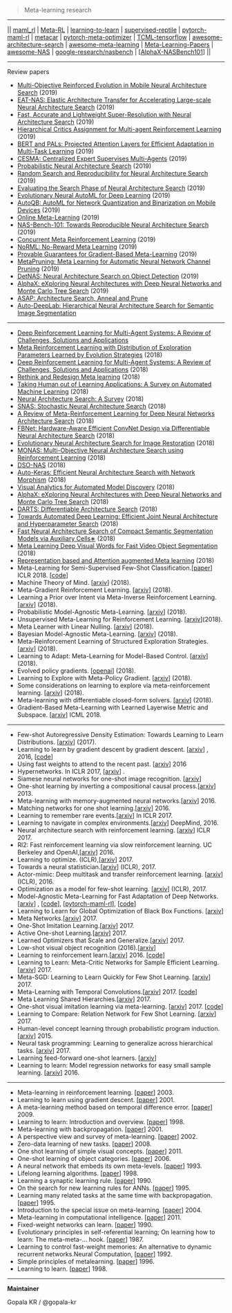 



> Meta-learning research

--------------

|| [maml_rl](https://github.com/cbfinn/maml_rl) | [Meta-RL](https://github.com/awjuliani/Meta-RL) | [learning-to-learn](https://github.com/deepmind/learning-to-learn) | [supervised-reptile](https://github.com/openai/supervised-reptile) | [pytorch-maml-rl](https://github.com/tristandeleu/pytorch-maml-rl) | [metacar](https://github.com/thibo73800/metacar) | [pytorch-meta-optimizer](https://github.com/ikostrikov/pytorch-meta-optimizer) | [TCML-tensorflow](https://github.com/devsisters/TCML-tensorflow) | [awesome-architecture-search](https://github.com/markdtw/awesome-architecture-search) | [awesome-meta-learning](https://github.com/dragen1860/awesome-meta-learning) | [Meta-Learning-Papers](https://github.com/floodsung/Meta-Learning-Papers) | [awesome-NAS](https://github.com/D-X-Y/awesome-NAS) | [google-research/nasbench](https://github.com/google-research/nasbench) | [[AlphaX-NASBench101](https://github.com/linnanwang/AlphaX-NASBench101)] ||



-------------------


Review papers


- [Multi-Objective Reinforced Evolution in Mobile Neural Architecture Search](https://arxiv.org/abs/1901.01074v2) (2019)
- [EAT-NAS: Elastic Architecture Transfer for Accelerating Large-scale Neural Architecture Search](https://arxiv.org/abs/1901.05884v1) (2019)
- [Fast, Accurate and Lightweight Super-Resolution with Neural Architecture Search](https://arxiv.org/abs/1901.07261v2) (2019)
- [Hierarchical Critics Assignment for Multi-agent Reinforcement Learning](https://arxiv.org/abs/1902.03079v1) (2019)
- [BERT and PALs: Projected Attention Layers for Efficient Adaptation in Multi-Task Learning](https://arxiv.org/abs/1902.02671v1) (2019)
- [CESMA: Centralized Expert Supervises Multi-Agents](https://arxiv.org/abs/1902.02311v2) (2019)
- [Probabilistic Neural Architecture Search](https://arxiv.org/abs/1902.05116v1) (2019)
- [Random Search and Reproducibility for Neural Architecture Search](https://arxiv.org/abs/1902.07638v1) (2019)
- [Evaluating the Search Phase of Neural Architecture Search](https://arxiv.org/abs/1902.08142v1) (2019)
- [Evolutionary Neural AutoML for Deep Learning](https://arxiv.org/abs/1902.06827v1) (2019)
- [AutoQB: AutoML for Network Quantization and Binarization on Mobile Devices](https://arxiv.org/abs/1902.05690v1) (2019)
- [Online Meta-Learning](https://arxiv.org/pdf/1902.08438v1.pdf) (2019)
- [NAS-Bench-101: Towards Reproducible Neural Architecture Search](https://arxiv.org/abs/1902.09635v1) (2019) 
- [Concurrent Meta Reinforcement Learning](https://arxiv.org/abs/1903.02710v1) (2019)
- [NoRML: No-Reward Meta Learning](https://arxiv.org/abs/1903.01063v1) (2019)
- [Provable Guarantees for Gradient-Based Meta-Learning](https://arxiv.org/abs/1902.10644v1) (2019)
- [MetaPruning: Meta Learning for Automatic Neural Network Channel Pruning](https://arxiv.org/abs/1903.10258v1) (2019)
- [DetNAS: Neural Architecture Search on Object Detection](https://arxiv.org/abs/1903.10979v1) (2019)
- [AlphaX: eXploring Neural Architectures with Deep Neural Networks and Monte Carlo Tree Search](https://arxiv.org/abs/1903.11059v1) (2019)
- [ASAP: Architecture Search, Anneal and Prune](https://arxiv.org/abs/1904.04123v1)
- [Auto-DeepLab: Hierarchical Neural Architecture Search for Semantic Image Segmentation](https://arxiv.org/abs/1901.02985v2)

------------------------

- [Deep Reinforcement Learning for Multi-Agent Systems: A Review of Challenges, Solutions and Applications](https://arxiv.org/abs/1812.11794v1)
- [Meta Reinforcement Learning with Distribution of Exploration Parameters Learned by Evolution Strategies](https://arxiv.org/abs/1812.11314v1) (2018)
- [Deep Reinforcement Learning for Multi-Agent Systems: A Review of Challenges, Solutions and Applications](https://arxiv.org/abs/1812.11794v1) (2018)
- [Rethink and Redesign Meta learning](https://arxiv.org/abs/1812.04955v2) (2018)
- [Taking Human out of Learning Applications: A
Survey on Automated Machine Learning](https://arxiv.org/pdf/1810.13306v1.pdf) (2018)
- [Neural Architecture Search: A Survey](https://arxiv.org/pdf/1808.05377v1.pdf) (2018)
- [SNAS: Stochastic Neural Architecture Search](https://arxiv.org/abs/1812.09926v1) (2018)
- [A Review of Meta-Reinforcement Learning for Deep Neural Networks Architecture Search](https://arxiv.org/abs/1812.07995v1) (2018)
- [FBNet: Hardware-Aware Efficient ConvNet Design via Differentiable Neural Architecture Search](https://arxiv.org/abs/1812.03443v2) (2018)
- [Evolutionary Neural Architecture Search for Image Restoration](https://arxiv.org/abs/1812.05866v1) (2018)
- [MONAS: Multi-Objective Neural Architecture Search using Reinforcement Learning](https://arxiv.org/abs/1806.10332v2) (2018)
- [DSO-NAS](https://arxiv.org/pdf/1811.01567v1.pdf) (2018)
- [Auto-Keras: Efficient Neural Architecture Search with Network Morphism](https://arxiv.org/pdf/1806.10282v2.pdf) (2018)
- [Visual Analytics for Automated Model Discovery](https://arxiv.org/pdf/1809.10782v2.pdf) (2018)
- [AlphaX: eXploring Neural Architectures with Deep
Neural Networks and Monte Carlo Tree Search](https://arxiv.org/pdf/1805.07440v1.pdf) (2018)
- [DARTS: Differentiable Architecture Search](https://arxiv.org/pdf/1806.09055v1.pdf) (2018)
- [Towards Automated Deep Learning: Efficient Joint Neural Architecture and Hyperparameter Search](https://arxiv.org/abs/1807.06906v1) (2018)
- [Fast Neural Architecture Search of Compact Semantic Segmentation Models
via Auxiliary Cells∗](https://arxiv.org/pdf/1810.10804v1.pdf) (2018)
- [Meta Learning Deep Visual Words for Fast Video Object Segmentation](https://arxiv.org/abs/1812.01397v1) (2018)
- [Representation based and Attention augmented Meta learning](https://arxiv.org/abs/1811.07545v3) (2018)
-  Meta-Learning for Semi-Supervised Few-Shot Classification.[[paper](https://openreview.net/pdf?id=HJcSzz-CZ)] ICLR 2018. [[code](https://github.com/renmengye/few-shot-ssl-public)]
-  Machine Theory of Mind. [[arxiv](https://arxiv.org/pdf/1802.07740.pdf)] (2018).
-  Meta-Gradient Reinforcement Learning. [[arxiv](https://arxiv.org/pdf/1805.09801.pdf)] (2018).
-  Learning a Prior over Intent via Meta-Inverse Reinforcement Learning. [[arxiv](https://arxiv.org/pdf/1805.12573.pdf)] (2018).
-  Probabilistic Model-Agnostic Meta-Learning. [[arxiv](https://arxiv.org/pdf/1806.02817.pdf)] (2018).
-  Unsupervised Meta-Learning for Reinforcement Learning. [[arxiv](https://arxiv.org/pdf/1806.04640.pdf)](2018).
-  Meta Learner with Linear Nulling. [[arxiv](https://arxiv.org/pdf/1806.01010.pdf)] (2018).
-  Bayesian Model-Agnostic Meta-Learning. [[arxiv](https://arxiv.org/pdf/1806.03836.pdf)] (2018).
-  Meta-Reinforcement Learning of Structured Exploration Strategies. [[arxiv](https://arxiv.org/pdf/1802.07245.pdf)] (2018).
-  Learning to Adapt: Meta-Learning for Model-Based Control. [[arxiv](https://arxiv.org/pdf/1803.11347.pdf)] (2018).
-  Evolved policy gradients. [[openai](https://blog.openai.com/evolved-policy-gradients/)] (2018).
-  Learning to Explore with Meta-Policy Gradient. [[arxiv](https://arxiv.org/pdf/1803.05044.pdf)] (2018).
-  Some considerations on learning to explore via meta-reinforcement learning. [[arxiv](https://arxiv.org/pdf/1803.01118.pdf)] (2018).
-  Meta-learning with differentiable closed-form solvers. [[arxiv](https://arxiv.org/pdf/1805.08136.pdf)] (2018).
-  Gradient-Based Meta-Learning with Learned Layerwise Metric and Subspace. [[arxiv](https://arxiv.org/pdf/1801.05558.pdf)] ICML 2018.


-------------

-  Few-shot Autoregressive Density Estimation: Towards Learning to Learn Distributions. [[arxiv](https://arxiv.org/pdf/1710.10304.pdf)] (2017).
-  Learning to learn by gradient descent by gradient descent. [[arxiv](https://arxiv.org/abs/1606.04474)] , 2016, [[code](https://github.com/ikostrikov/pytorch-meta-optimizer)]
-  Using fast weights to attend to the recent past. [[arxiv](https://arxiv.org/pdf/1610.06258.pdf)]  2016
-  Hypernetworks. In ICLR 2017, [[arxiv](https://arxiv.org/pdf/1609.09106.pdf)] .
-  Siamese neural networks for one-shot image recognition. [[arxiv](https://www.cs.cmu.edu/~rsalakhu/papers/oneshot1.pdf)]
-  One-shot learning by inverting a compositional causal process.[[arxiv](https://cims.nyu.edu/~brenden/LakeEtAlNips2013.pdf)]  2013.
-  Meta-learning with memory-augmented neural networks.[[arxiv](http://proceedings.mlr.press/v48/santoro16.pdf)]  2016.
-  Matching networks for one shot learning.[[arxiv](https://arxiv.org/pdf/1606.04080.pdf)]  2016.
-  Learning to remember rare events.[[arxiv](https://arxiv.org/pdf/1703.03129.pdf)] In ICLR 2017.
-  Learning to navigate in complex environments.[[arxiv](https://arxiv.org/pdf/1611.03673.pdf)]  DeepMind, 2016.
-  Neural architecture search with reinforcement learning. [[arxiv](https://arxiv.org/pdf/1611.01578.pdf)] ICLR 2017.
-  Rl2: Fast reinforcement learning via slow reinforcement learning.  UC Berkeley and OpenAI,[[arxiv](https://arxiv.org/pdf/1611.02779.pdf)] 2016.
-  Learning to optimize. (ICLR),[[arxiv](https://arxiv.org/pdf/1606.01885.pdf)]  2017.
-  Towards a neural statistician.[[arxiv](https://arxiv.org/pdf/1606.02185.pdf)]  (ICLR), 2017.
-  Actor-mimic: Deep multitask and transfer reinforcement learning. [[arxiv](https://arxiv.org/pdf/1511.06342.pdf)] (ICLR), 2016.
-  Optimization as a model for few-shot learning. [[arxiv](https://openreview.net/pdf?id=rJY0-Kcll)] (ICLR), 2017.
-  Model-Agnostic Meta-Learning for Fast Adaptation of Deep Networks.[[arxiv](https://arxiv.org/pdf/1703.03400.pdf)] , [[code](https://github.com/cbfinn/maml)], [[pytorch-maml-rl](https://github.com/tristandeleu/pytorch-maml-rl)], [[code](https://github.com/cbfinn/maml_rl)]
-  Learning to Learn for Global Optimization of Black Box Functions. [[arxiv](https://arxiv.org/pdf/1611.03824v1.pdf)]
-  Meta Networks.[[arxiv](https://arxiv.org/pdf/1703.00837.pdf)]  2017.
-  One-Shot Imitation Learning.[[arxiv](https://arxiv.org/pdf/1703.07326.pdf)]  2017.
-  Active One-shot Learning.[[arxiv](https://arxiv.org/pdf/1702.06559.pdf)]  2017.
-  Learned Optimizers that Scale and Generalize.[[arxiv](https://arxiv.org/pdf/1703.04813.pdf)]  2017.
-  Low-shot visual object recognition (2016).[[arxiv](https://arxiv.org/pdf/1606.02819.pdf)]
-  Learning to reinforcement learn.[[arxiv](https://arxiv.org/pdf/1611.05763.pdf)]  2016.  [[code](https://github.com/awjuliani/Meta-RL)]
-  Learning to Learn: Meta-Critic Networks for Sample Efficient Learning. [[arxiv](https://arxiv.org/pdf/1706.09529.pdf)] 2017.
-  Meta-SGD: Learning to Learn Quickly for Few Shot Learning. [[arxiv](https://arxiv.org/pdf/1707.09835.pdf)] 2017.
-  Meta-Learning with Temporal Convolutions.[[arxiv](https://arxiv.org/pdf/1707.03141.pdf)]  2017. [[code](https://github.com/devsisters/TCML-tensorflow)]
-  Meta Learning Shared Hierarchies.[[arxiv](https://arxiv.org/pdf/1710.09767.pdf)]  2017.
-  One-shot visual imitation learning via meta-learning. [[arxiv](https://arxiv.org/pdf/1709.04905.pdf)] 2017.  [[code](https://github.com/tianheyu927/mil)]
-  Learning to Compare: Relation Network for Few Shot Learning. [[arxiv](https://arxiv.org/pdf/1711.06025.pdf)] 2017.
-  Human-level concept learning through probabilistic program induction.[[arxiv](http://web.mit.edu/cocosci/Papers/Science-2015-Lake-1332-8.pdf)]  2015.
-  Neural task programming: Learning to generalize across hierarchical tasks. [[arxiv](https://arxiv.org/pdf/1710.01813.pdf)] 2017.
-  Learning feed-forward one-shot learners. [[arxiv](https://arxiv.org/pdf/1606.05233.pdf)]
-  Learning to learn: Model regression networks for easy small sample learning. [[arxiv](https://www.robots.ox.ac.uk/~vgg/rg/papers/eccv2016_learntolearn.pdf)] 2016.

-------------

- Meta-learning in reinforcement learning. [[paper](http://citeseerx.ist.psu.edu/viewdoc/download?doi=10.1.1.595.9882&rep=rep1&type=pdf)] 2003.
- Learning to learn using gradient descent. [[paper](http://citeseerx.ist.psu.edu/viewdoc/download;jsessionid=39AFD770239F0DDE818EEF5BAEBB0814?doi=10.1.1.5.323&rep=rep1&type=pdf)] 2001.
- A meta-learning method based on temporal difference error. [[paper](http://www.ist.aichi-pu.ac.jp/~koba/files/ICONIP09.pdf)]  2009.
- Learning to learn: Introduction and overview. [[paper](https://link.springer.com/chapter/10.1007/978-1-4615-5529-2_1)]  1998.
-  Meta-learning with backpropagation. [[paper](http://citeseerx.ist.psu.edu/viewdoc/download?doi=10.1.1.363.3955&rep=rep1&type=pdf)]  2001.
-  A perspective view and survey of meta-learning. [[paper](https://www.researchgate.net/publication/2375370_A_Perspective_View_And_Survey_Of_Meta-Learning)]  2002.
-  Zero-data learning of new tasks. [[paper](https://www.aaai.org/Papers/AAAI/2008/AAAI08-103.pdf)]  2008.
- One shot learning of simple visual concepts. [[paper](https://cims.nyu.edu/~brenden/LakeEtAl2011CogSci.pdf)]  2011.
- One-shot learning of object categories. [[paper](https://authors.library.caltech.edu/5407/1/LIFieeetpam06.pdf)] 2006.
- A neural network that embeds its own meta-levels. [[paper](http://citeseerx.ist.psu.edu/viewdoc/download?doi=10.1.1.45.4997&rep=rep1&type=pdf)]  1993.
-  Lifelong learning algorithms. [[paper](https://link.springer.com/chapter/10.1007/978-1-4615-5529-2_8)]  1998.
-  Learning a synaptic learning rule.  [[paper](http://bengio.abracadoudou.com/publications/pdf/bengio_1991_ijcnn.pdf)]  1990.
- On the search for new learning rules for ANNs.  [[paper](http://bengio.abracadoudou.com/cv/publications/pdf/bengio_1995_npl.pdf)]  1995.
-  Learning many related tasks at the same time with backpropagation. [[paper](https://pdfs.semanticscholar.org/210d/a45e57f86a50c04bdd7b37d498c8ecc288da.pdf)]  1995.
- Introduction to the special issue on meta-learning. [[paper](http://www2.cs.uh.edu/~vilalta/papers/ml04.pdf)]  2004.
-  Meta-learning in computational intelligence. [[paper](https://www.researchgate.net/publication/321613968_Meta-Learning_in_Computational_Intelligence)]  2011.
- Fixed-weight networks can learn. [[paper](https://www.researchgate.net/publication/224755261_Fixed-weight_networks_can_learn)]   1990.
- Evolutionary principles in self-referential learning; On learning how to learn: The meta-meta-...
hook. [[paper](http://people.idsia.ch/~juergen/diploma.html)]  1987.
-  Learning to control fast-weight memories: An alternative to dynamic recurrent networks.Neural Computation, [[paper](http://people.idsia.ch/~juergen/fastweights/ncfastweightsrev.html)]  1992.
-  Simple principles of metalearning. [[paper](http://citeseerx.ist.psu.edu/viewdoc/download?doi=10.1.1.45.2558&rep=rep1&type=pdf)]  1996.
-  Learning to learn.  [[paper](http://citeseerx.ist.psu.edu/viewdoc/download?doi=10.1.1.45.2558&rep=rep1&type=pdf)]  1998.

-------------
**Maintainer**

Gopala KR / @gopala-kr
